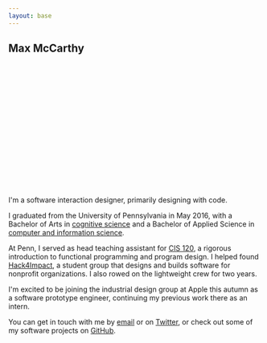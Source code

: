 ```yaml
---
layout: base
---
```


<h2 class="fw-300">Max McCarthy</h2>

<div class="photo my3 bg-no-repeat bg-contain"
  style="background-image: url('assets/images/me.png'); height: 250px;">
</div>

I'm a software interaction designer, primarily designing with code.

I graduated from the University of Pennsylvania in May 2016, with a Bachelor of
Arts in [cognitive science](https://www.ircs.upenn.edu/) and a Bachelor of
Applied Science in [computer and information
science](https://www.cis.upenn.edu/index.php).

At Penn, I served as head teaching assistant for [CIS
120](https://www.seas.upenn.edu/~cis120/current/), a rigorous introduction to
functional programming and program design. I helped found
[Hack4Impact](http://hack4impact.org), a student group that designs and builds
software for nonprofit organizations. I also rowed on the lightweight crew for
two years.

I'm excited to be joining the industrial design group at Apple this autumn as a
software prototype engineer, continuing my previous work there as an intern.

You can get in touch with me by [email](mailto:hello@maxmcc.com) or on
[Twitter](https://twitter.com/ccmxam), or check out some of my software projects
on [GitHub](https://github.com/maxmcc).

